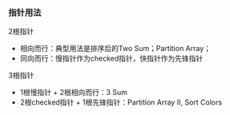### 指针用法

2根指针

* 相向而行：典型用法是排序后的Two Sum；Partition Array；
* 同向而行：慢指针作为checked指针，快指针作为先锋指针

3根指针

* 1根慢指针 + 2根相向而行：3 Sum
* 2根checked指针 + 1根先锋指针：Partition Array II, Sort Colors





